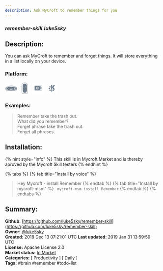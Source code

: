 ```yaml
---
description: Ask MyCroft to remember things for you
---
```


### _remember-skill.luke5sky_  
## Description:  
You can ask MyCroft to remember and forget things.
It will store everything in a list locally on your device.  
### Platform:  
 ![Mark I](../.gitbook/assets/mark-1-icon.png)  ![Mark II](../.gitbook/assets/mark-2-icon.png)  ![Picroft](../.gitbook/assets/picroft-icon.png)  ![plasmoid](../.gitbook/assets/kde.png)   
### Examples:  
> Remember take the trash out.  
> What did you remember?  
> Forget phrase take the trash out.  
> Forget all phrases.  
  
## Installation:  
{% hint style="info" %}
This skill is in Mycroft Market and is thereby aproved by the Mycroft Skill testers
{% endhint %}
    
{% tabs %}
{% tab title="Install by voice" %}
> Hey Mycroft - install Remember
{% endtab %}
  {% tab title="Install by mycroft-msm" %}
``` mycroft-msm install Remember```
{% endtab %}
  {% endtabs %}
    
## Summary:  
**Github:** [https://github.com/luke5sky/remember-skill](https://github.com/luke5sky/remember-skill)  
**Owner:** [@luke5sky](https://github.com/luke5sky)  
**Created:** 2018 Dec 13 07:21:01 UTC  **Last updated:** 2019 Jan 31 13:59:59 UTC  
**License:** Apache License 2.0  
**Market status:** [In Market](https://market.mycroft.ai/skill/remember)  
**Categories:** [ Productivity ] [ Daily ]   
**Tags:** \#brain \#remember \#todo-list   
